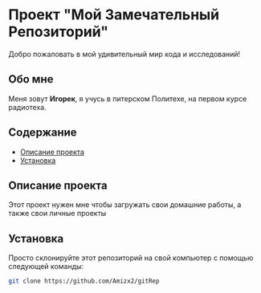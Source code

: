 # Проект "Мой Замечательный Репозиторий"

Добро пожаловать в мой удивительный мир кода и исследований!

## Обо мне

Меня зовут **Игорек**, я учусь в питерском Политехе, на первом курсе радиотеха. 

## Содержание

- [Описание проекта](#описание-проекта)
- [Установка](#установка)

## Описание проекта

Этот проект нужен мне чтобы загружать свои домашние работы, а также свои личные проекты
## Установка

Просто склонируйте этот репозиторий на свой компьютер с помощью следующей команды:

```bash
git clone https://github.com/Amizx2/gitRep
